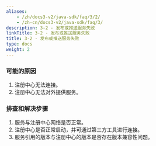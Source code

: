 ```yaml
---
aliases:
    - /zh/docs3-v2/java-sdk/faq/3/2/
    - /zh-cn/docs3-v2/java-sdk/faq/3/
description: 3-2 - 发布或推送服务失败
linkTitle: 3-2 - 发布或推送服务失败
title: 3-2 - 发布或推送服务失败
type: docs
weight: 2
---
```






### 可能的原因

1. 注册中心无法连接。
2. 注册中心无法对外提供服务。

### 排查和解决步骤

1. 服务与注册中心网络是否正常。
2. 注册中心是否正常启动，并可通过第三方工具进行连接。
3. 服务引用的版本与注册中心的版本是否存在版本兼容性问题。